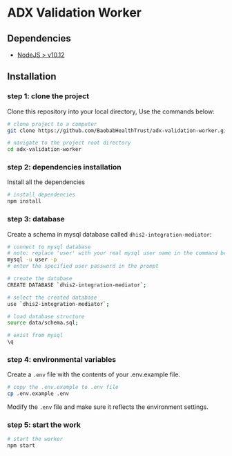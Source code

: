 # ADX Validation Worker

## Dependencies

- [NodeJS > v10.12](https://nodejs.org/en/download/ "node")

## Installation

### step 1: clone the project

Clone this repository into your local directory, Use the commands below:

```sh
# clone project to a computer
git clone https://github.com/BaobabHealthTrust/adx-validation-worker.git

# navigate to the project root directory
cd adx-validation-worker
```

### step 2: dependencies installation

Install all the dependencies

```sh
# install dependencies
npm install
```

### step 3: database

Create a schema in mysql database called `dhis2-integration-mediator`:

```sh
# connect to mysql database
# note: replace 'user' with your real mysql user name in the command bellow
mysql -u user -p
# enter the specified user password in the prompt

# create the database
CREATE DATABASE `dhis2-integration-mediator`;

# select the created database
use `dhis2-integration-mediator`;

# load database structure
source data/schema.sql;

# exist from mysql
\q
```

### step 4: environmental variables

Create a `.env` file with the contents of your .env.example file.

```sh
# copy the .env.example to .env file
cp .env.example .env
```

Modify the `.env` file and make sure it reflects the environment settings.

### step 5: start the work

```sh
# start the worker
npm start
```